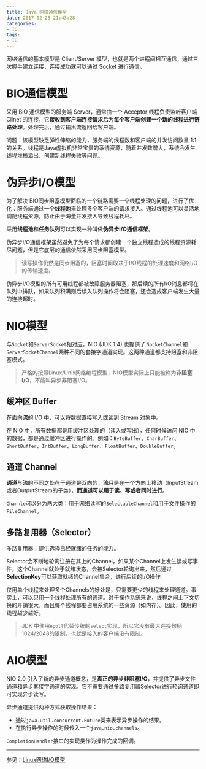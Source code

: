 ```yaml
---
title: Java 网络通信模型
date: 2017-02-25 21:43:28
categories:
- IO
tags:
- IO
---
```


网络通信的基本模型是 Client/Server 模型，也就是两个进程间相互通信，通过三次握手建立连接，连接成功就可以通过 Socket 进行通信。

# BIO通信模型
采用 BIO 通信模型的服务端 Server，通常由一个 Acceptor 线程负责监听客户端 Clinet 的连接，它**接收到客户端连接请求后为每个客户端创建一个新的线程进行链路处理**。处理完后，通过输出流返回给客户端。

问题：该模型缺乏弹性伸缩的能力，服务端的线程数和客户端的并发访问数呈 1:1 的关系。线程是Java虚拟机非常宝贵的系统资源，随着并发数增大，系统会发生线程堆栈溢出、创建新线程失败等问题。

# 伪异步I/O模型
为了解决 BIO同步阻塞模型面临的一个链路需要一个线程处理的问题，进行了优化：服务端通过一个**线程池**来处理多个客户端的请求接入。通过线程池可以灵活地调配线程资源，防止由于海量并发接入导致线程耗尽。

采用**线程池**和**任务队列**可以实现一种叫做**伪异步I/O通信框架**。

伪异步I/O通信框架虽然避免了为每个请求都创建一个独立线程造成的线程资源耗尽问题，但是它底层的通信依然采用同步阻塞模型。

> 读写操作仍然是同步阻塞的，阻塞时间取决于I/O线程的处理速度和网络I/O的传输速度。

伪异步I/O模型的所有可用线程都被故障服务器阻塞，那后续的所有I/O消息都将在队列中排队，如果队列积满则后续入队列操作将会阻塞，还会造成客户端发生大量的连接超时。

# NIO模型
与`Socket`和`ServerSocket`相对应，NIO (JDK 1.4) 也提供了 `SocketChannel`和`ServerSocketChannel`两种不同的套接字通道实现。这两种通道都支持阻塞和非阻塞模式。
> 严格的按照Linux/Unix网络编程模型，NIO模型实际上只能被称为**非阻塞I/O**，不能叫异步非阻塞I/O。

## 缓冲区 Buffer
在面向**流**的 I/O 中，可以将数据直接写入或读到 Stream 对象中。

在 NIO 中，所有数据都是用缓冲区处理的（读入或写出），任何时候访问 NIO 中的数据，都是通过缓冲区进行操作的。例如：`ByteBuffer`、`CharBuffer`、`ShortBuffer`、`IntBuffer`、`LongBuffer`、`FloatBuffer`、`DoubleBuffer`。

## 通道 Channel
**通道**与**流**的不同之处在于通道是双向的，**流**只是在一个方向上移动（InputStream或者OutputStream的子类），**而通道可以用于读、写或者同时进行**。

`Channle`可以分为两大类：用于网络读写的`SelectableChannel`和用于文件操作的`FileChannel`。

## 多路复用器（Selector）
多路复用器：提供选择已经就绪的任务的能力。

Selector会不断地轮询注册在其上的Channel，如果某个Channel上发生读或写事件，这个Channel就处于就绪状态，会被Selector轮询出来，然后通过**SelectionKey**可以获取就绪的Channel集合，进行后续的I/O操作。

仅用单个线程来处理多个Channels的好处是，只需要更少的线程来处理通道。事实上，可以只用一个线程处理所有的通道。对于操作系统来说，线程之间上下文切换的开销很大，而且每个线程都要占用系统的一些资源（如内存）。因此，使用的线程越少越好。

> JDK 中使用`epoll`代替传统的`select`实现，所以它没有最大连接句柄1024/2048的限制，也就是接入的客户端没有限制。

# AIO模型
NIO 2.0 引入了新的异步通道概念，是**真正的异步非阻塞I/O**，并提供了异步文件通道和异步套接字通道的实现。它不需要通过多路复用器Selector进行轮询通道即可实现异步读写。

异步通道提供两种方式获取操作结果：
* 通过`java.util.concurrent.Future`类来表示异步操作的结果。
* 在执行异步操作的时候传入一个`java.nio.channels`。

`CompletionHandler`接口的实现类作为操作完成的回调。


* * *
参见：[Linux网络I/O模型](https://rogerfang.github.io/2017/02/25/Linux%E7%BD%91%E7%BB%9CI-O%E6%A8%A1%E5%9E%8B/)